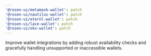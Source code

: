 ```yaml
---
'@rosen-ui/metamask-wallet': patch
'@rosen-ui/nautilus-wallet': patch
'@rosen-ui/eternl-wallet': patch
'@rosen-ui/lace-wallet': patch
'@rosen-ui/okx-wallet': patch
---
```


Improve wallet integrations by adding robust availability checks and gracefully handling unsupported or inaccessible wallets.
